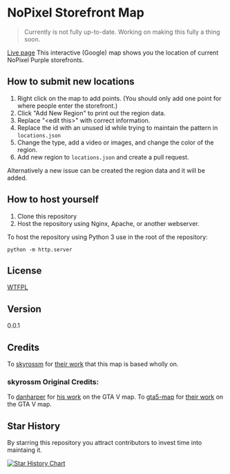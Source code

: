 NoPixel Storefront Map
====
> Currently is not fully up-to-date. Working on making this fully a thing soon.

[Live page](https://gamenew09.github.io/np-purple-storefronts/)
This interactive (Google) map shows you the location of current NoPixel Purple storefronts.

## How to submit new locations
1. Right click on the map to add points. (You should only add one point for where people enter the storefront.)
2. Click "Add New Region" to print out the region data.
3. Replace "\<edit this\>" with correct information.
4. Replace the id with an unused id while trying to maintain the pattern in `locations.json`
5. Change the type, add a video or images, and change the color of the region.
6. Add new region to `locations.json` and create a pull request.

Alternatively a new issue can be created the region data and it will be added.

## How to host yourself

1. Clone this repository
2. Host the repository using Nginx, Apache, or another webserver.

To host the repository using Python 3 use in the root of the repository:
```
python -m http.server
```

## License

[WTFPL](LICENSE)

## Version

0.0.1

## Credits

To [skyrossm](https://github.com/skyrossm/np-gangmap) for [their work](https://github.com/skyrossm/np-gangmap) that this map is based wholly on.

### skyrossm Original Credits:
To [danharper](https://github.com/danharper/) for [his work](https://github.com/danharper/GTAV) on the GTA V map.
To [gta5-map](https://github.com/gta5-map) for [their work](https://github.com/gta5-map/gta5-map.github.io) on the GTA V map.

## Star History

By starring this repository you attract contributors to invest time into maintaing it.

[![Star History Chart](https://api.star-history.com/svg?repos=gamenew09/np-purple-storefronts&type=Date)](https://star-history.com/#gamenew09/np-purple-storefronts)
